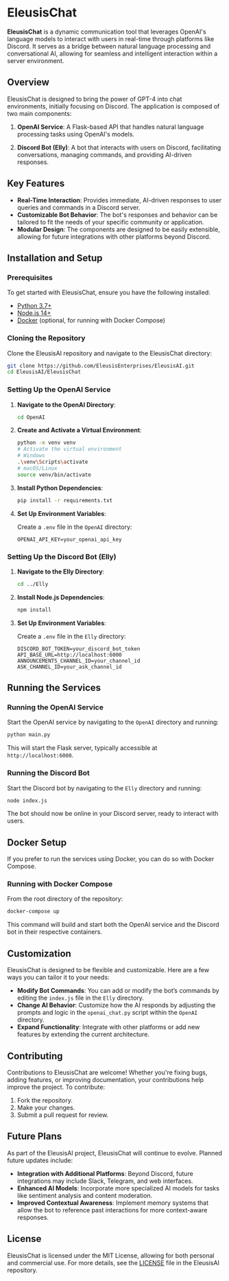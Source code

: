 # EleusisChat

**EleusisChat** is a dynamic communication tool that leverages OpenAI's language models to interact with users in real-time through platforms like Discord. It serves as a bridge between natural language processing and conversational AI, allowing for seamless and intelligent interaction within a server environment.

## Overview

EleusisChat is designed to bring the power of GPT-4 into chat environments, initially focusing on Discord. The application is composed of two main components:

1. **OpenAI Service**: A Flask-based API that handles natural language processing tasks using OpenAI's models.
   
2. **Discord Bot (Elly)**: A bot that interacts with users on Discord, facilitating conversations, managing commands, and providing AI-driven responses.

## Key Features

- **Real-Time Interaction**: Provides immediate, AI-driven responses to user queries and commands in a Discord server.
- **Customizable Bot Behavior**: The bot's responses and behavior can be tailored to fit the needs of your specific community or application.
- **Modular Design**: The components are designed to be easily extensible, allowing for future integrations with other platforms beyond Discord.

## Installation and Setup

### Prerequisites

To get started with EleusisChat, ensure you have the following installed:

- [Python 3.7+](https://www.python.org/downloads/)
- [Node.js 14+](https://nodejs.org/)
- [Docker](https://www.docker.com/) (optional, for running with Docker Compose)

### Cloning the Repository

Clone the EleusisAI repository and navigate to the EleusisChat directory:

```bash
git clone https://github.com/EleusisEnterprises/EleusisAI.git
cd EleusisAI/EleusisChat
```

### Setting Up the OpenAI Service

1. **Navigate to the OpenAI Directory**:

   ```bash
   cd OpenAI
   ```

2. **Create and Activate a Virtual Environment**:

   ```bash
   python -m venv venv
   # Activate the virtual environment
   # Windows
   .\venv\Scripts\activate
   # macOS/Linux
   source venv/bin/activate
   ```

3. **Install Python Dependencies**:

   ```bash
   pip install -r requirements.txt
   ```

4. **Set Up Environment Variables**:

   Create a `.env` file in the `OpenAI` directory:

   ```env
   OPENAI_API_KEY=your_openai_api_key
   ```

### Setting Up the Discord Bot (Elly)

1. **Navigate to the Elly Directory**:

   ```bash
   cd ../Elly
   ```

2. **Install Node.js Dependencies**:

   ```bash
   npm install
   ```

3. **Set Up Environment Variables**:

   Create a `.env` file in the `Elly` directory:

   ```env
   DISCORD_BOT_TOKEN=your_discord_bot_token
   API_BASE_URL=http://localhost:6000
   ANNOUNCEMENTS_CHANNEL_ID=your_channel_id
   ASK_CHANNEL_ID=your_ask_channel_id
   ```

## Running the Services

### Running the OpenAI Service

Start the OpenAI service by navigating to the `OpenAI` directory and running:

```bash
python main.py
```

This will start the Flask server, typically accessible at `http://localhost:6000`.

### Running the Discord Bot

Start the Discord bot by navigating to the `Elly` directory and running:

```bash
node index.js
```

The bot should now be online in your Discord server, ready to interact with users.

## Docker Setup

If you prefer to run the services using Docker, you can do so with Docker Compose.

### Running with Docker Compose

From the root directory of the repository:

```bash
docker-compose up
```

This command will build and start both the OpenAI service and the Discord bot in their respective containers.

## Customization

EleusisChat is designed to be flexible and customizable. Here are a few ways you can tailor it to your needs:

- **Modify Bot Commands**: You can add or modify the bot’s commands by editing the `index.js` file in the `Elly` directory.
- **Change AI Behavior**: Customize how the AI responds by adjusting the prompts and logic in the `openai_chat.py` script within the `OpenAI` directory.
- **Expand Functionality**: Integrate with other platforms or add new features by extending the current architecture.

## Contributing

Contributions to EleusisChat are welcome! Whether you're fixing bugs, adding features, or improving documentation, your contributions help improve the project. To contribute:

1. Fork the repository.
2. Make your changes.
3. Submit a pull request for review.

## Future Plans

As part of the EleusisAI project, EleusisChat will continue to evolve. Planned future updates include:

- **Integration with Additional Platforms**: Beyond Discord, future integrations may include Slack, Telegram, and web interfaces.
- **Enhanced AI Models**: Incorporate more specialized AI models for tasks like sentiment analysis and content moderation.
- **Improved Contextual Awareness**: Implement memory systems that allow the bot to reference past interactions for more context-aware responses.

## License

EleusisChat is licensed under the MIT License, allowing for both personal and commercial use. For more details, see the [LICENSE](../LICENSE) file in the EleusisAI repository.